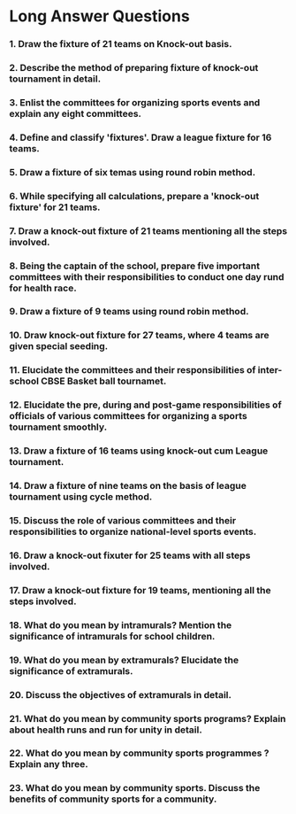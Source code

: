 # Long Answer Questions 

### 1. Draw the fixture of 21 teams on Knock-out basis. 
### 2. Describe the method of preparing fixture of knock-out tournament in detail. 
### 3. Enlist the committees for organizing sports events and explain any eight committees. 
### 4. Define and classify 'fixtures'. Draw a league fixture for 16 teams. 
### 5. Draw a fixture of six temas using round robin method.
### 6. While specifying all calculations, prepare a 'knock-out fixture' for 21 teams. 
### 7. Draw a knock-out fixture of 21 teams mentioning all the steps involved. 
### 8. Being the captain of the school, prepare five important committees with their responsibilities to conduct one day rund for health race. 
### 9. Draw a fixture of 9 teams using round robin method. 
### 10. Draw knock-out fixture for 27 teams, where 4 teams are given special seeding. 
### 11. Elucidate the committees and their responsibilities of inter-school CBSE Basket ball tournamet. 
### 12. Elucidate the pre, during and post-game responsibilities of officials of various committees for organizing a sports tournament smoothly. 
### 13. Draw a fixture of 16 teams using knock-out cum League tournament. 
### 14. Draw a fixture of nine teams on the basis of league tournament using cycle method. 
### 15. Discuss the role of various committees and their responsibilities to organize national-level sports events. 
### 16. Draw a knock-out fixuter for 25 teams with all steps involved. 
### 17. Draw a knock-out fixture for 19 teams, mentioning all the steps involved. 
### 18. What do you mean by intramurals? Mention the significance of intramurals for school children. 
### 19. What do you mean by extramurals? Elucidate the significance of extramurals. 
### 20. Discuss the objectives of extramurals in detail. 
### 21. What do you mean by community sports programs? Explain about health runs and run for unity in detail. 
### 22. What do you mean by community sports programmes ? Explain any three. 
### 23. What do you mean by community sports. Discuss the benefits of community sports for a community. 
